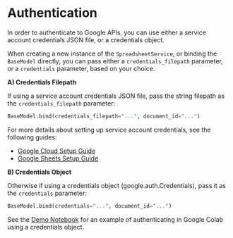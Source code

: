 
# Authentication

In order to authenticate to Google APIs, you can use either a service account credentials JSON file, or a credentials object.

When creating a new instance of the `SpreadsheetService`, or binding the `BaseModel` directly, you can pass either a `credentials_filepath` parameter, or a `credentials` parameter, based on your choice.

**A) Credentials Filepath**

If using a service account credentials JSON file, pass the string filepath as the `credentials_filepath` parameter:


```py
BaseModel.bind(credentials_filepath="...", document_id="...")
```

For more details about setting up service account credentials, see the following guides:

  + [Google Cloud Setup Guide](./setup/google-cloud.md)
  + [Google Sheets Setup Guide](./setup/google-sheets.md)

**B) Credentials Object**

Otherwise if using a credentials object (google.auth.Credentials), pass it as the `credentials` parameter:


```py
BaseModel.bind(credentials="...", document_id="...")
```

See the [Demo Notebook](./notebooks/demo_v1_0_6.ipynb) for an example of authenticating in Google Colab using a credentials object.
